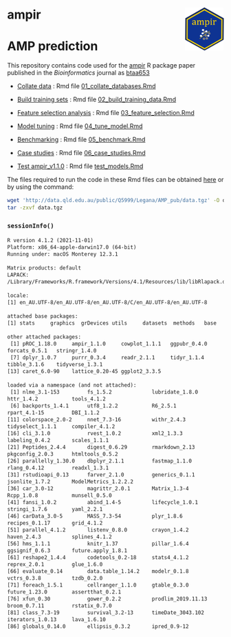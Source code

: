 
# ampir <a href='https://github.com/Legana/ampir'><img src="figures/ampir_hex.png" width="90" align="right" height="100" /></a>

# AMP prediction

This repository contains code used for the
[ampir](https://github.com/Legana/ampir) R package paper published in
the *Bioinformatics* journal as
[btaa653](https://academic.oup.com/bioinformatics/article-abstract/doi/10.1093/bioinformatics/btaa653/5873588)

-   [Collate data](01_collate_databases.md) : Rmd file
    [01_collate_databases.Rmd](01_collate_databases.Rmd)

-   [Build training sets](02_build_training_data.md) : Rmd file
    [02_build_training_data.Rmd](02_build_training_data.Rmd)

-   [Feature selection analysis](03_feature_selection.md) : Rmd file
    [03_feature_selection.Rmd](03_feature_selection.Rmd)

-   [Model tuning](04_tune_model.md) : Rmd file
    [04_tune_model.Rmd](04_tune_model.Rmd)

-   [Benchmarking](05_benchmark.md) : Rmd file
    [05_benchmark.Rmd](05_benchmark.Rmd)

-   [Case studies](06_case_studies.md) : Rmd file
    [06_case_studies.Rmd](06_case_studies.Rmd)

-   [Test ampir_v1.1.0](test_models.md) : Rmd file
    [test_models.Rmd](test_models.Rmd)

The files required to run the code in these Rmd files can be obtained
[here](http://data.qld.edu.au/public/Q5999/Legana/AMP_pub/data.tgz) or by
using the command:

``` bash
wget 'http://data.qld.edu.au/public/Q5999/Legana/AMP_pub/data.tgz' -O data.tgz
tar -zxvf data.tgz 
```

### `sessionInfo()`

    R version 4.1.2 (2021-11-01)
    Platform: x86_64-apple-darwin17.0 (64-bit)
    Running under: macOS Monterey 12.3.1

    Matrix products: default
    LAPACK: /Library/Frameworks/R.framework/Versions/4.1/Resources/lib/libRlapack.dylib

    locale:
    [1] en_AU.UTF-8/en_AU.UTF-8/en_AU.UTF-8/C/en_AU.UTF-8/en_AU.UTF-8

    attached base packages:
    [1] stats     graphics  grDevices utils     datasets  methods   base     

    other attached packages:
     [1] pROC_1.18.0     ampir_1.1.0     cowplot_1.1.1   ggpubr_0.4.0    forcats_0.5.1   stringr_1.4.0  
     [7] dplyr_1.0.7     purrr_0.3.4     readr_2.1.1     tidyr_1.1.4     tibble_3.1.6    tidyverse_1.3.1
    [13] caret_6.0-90    lattice_0.20-45 ggplot2_3.3.5  

    loaded via a namespace (and not attached):
     [1] nlme_3.1-153         fs_1.5.2             lubridate_1.8.0      httr_1.4.2           tools_4.1.2         
     [6] backports_1.4.1      utf8_1.2.2           R6_2.5.1             rpart_4.1-15         DBI_1.1.2           
    [11] colorspace_2.0-2     nnet_7.3-16          withr_2.4.3          tidyselect_1.1.1     compiler_4.1.2      
    [16] cli_3.1.0            rvest_1.0.2          xml2_1.3.3           labeling_0.4.2       scales_1.1.1        
    [21] Peptides_2.4.4       digest_0.6.29        rmarkdown_2.13       pkgconfig_2.0.3      htmltools_0.5.2     
    [26] parallelly_1.30.0    dbplyr_2.1.1         fastmap_1.1.0        rlang_0.4.12         readxl_1.3.1        
    [31] rstudioapi_0.13      farver_2.1.0         generics_0.1.1       jsonlite_1.7.2       ModelMetrics_1.2.2.2
    [36] car_3.0-12           magrittr_2.0.1       Matrix_1.3-4         Rcpp_1.0.8           munsell_0.5.0       
    [41] fansi_1.0.2          abind_1.4-5          lifecycle_1.0.1      stringi_1.7.6        yaml_2.2.1          
    [46] carData_3.0-5        MASS_7.3-54          plyr_1.8.6           recipes_0.1.17       grid_4.1.2          
    [51] parallel_4.1.2       listenv_0.8.0        crayon_1.4.2         haven_2.4.3          splines_4.1.2       
    [56] hms_1.1.1            knitr_1.37           pillar_1.6.4         ggsignif_0.6.3       future.apply_1.8.1  
    [61] reshape2_1.4.4       codetools_0.2-18     stats4_4.1.2         reprex_2.0.1         glue_1.6.0          
    [66] evaluate_0.14        data.table_1.14.2    modelr_0.1.8         vctrs_0.3.8          tzdb_0.2.0          
    [71] foreach_1.5.1        cellranger_1.1.0     gtable_0.3.0         future_1.23.0        assertthat_0.2.1    
    [76] xfun_0.30            gower_0.2.2          prodlim_2019.11.13   broom_0.7.11         rstatix_0.7.0       
    [81] class_7.3-19         survival_3.2-13      timeDate_3043.102    iterators_1.0.13     lava_1.6.10         
    [86] globals_0.14.0       ellipsis_0.3.2       ipred_0.9-12      
